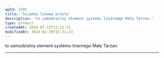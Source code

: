 ```yaml
---
wpId: 1595
title: 'Ścianka linowa prosta'
description: 'to samodzielny element systemu linarnego Mały Tarzan.'
type: product
createdAt: 2018-07-13T12:12:51
modifiedAt: 2024-02-29T15:31:23
---
```



to samodzielny element systemu linarnego Mały Tarzan.

* * *